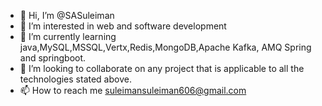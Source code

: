 - 👋 Hi, I’m @SASuleiman
- 👀 I’m interested in web and software development
- 🌱 I’m currently learning java,MySQL,MSSQL,Vertx,Redis,MongoDB,Apache Kafka, AMQ Spring and springboot. 
- 💞️ I’m looking to collaborate on any project that is applicable to all the technologies stated above. 
- 📫 How to reach me suleimansuleiman606@gmail.com 

<!---
SASuleiman/SASuleiman is a ✨ special ✨ repository because its `README.md` (this file) appears on your GitHub profile.
You can click the Preview link to take a look at your changes.
--->

